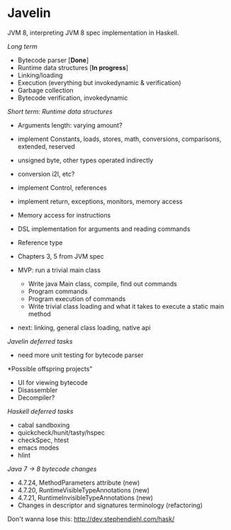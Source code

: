 Javelin
=======
JVM 8, interpreting JVM 8 spec implementation in Haskell.

*Long term*
* Bytecode parser [**Done**]
* Runtime data structures [**In progress**]
* Linking/loading
* Execution (everything but invokedynamic & verification)
* Garbage collection
* Bytecode verification, invokedynamic

*Short term: Runtime data structures*
* Arguments length: varying amount?

* implement Constants, loads, stores, math, conversions, comparisons, extended, reserved
* unsigned byte, other types operated indirectly
* conversion i2l, etc?

* implement Control, references
* implement return, exceptions, monitors, memory access

* Memory access for instructions
* DSL implementation for arguments and reading commands
* Reference type
* Chapters 3, 5 from JVM spec
* MVP: run a trivial main class
    * Write java Main class, compile, find out commands
    * Program commands
    * Program execution of commands
    * Write trivial class loading and what it takes to execute a static main method
* next: linking, general class loading, native api
    
*Javelin deferred tasks*
* need more unit testing for bytecode parser

*Possible offspring projects"
* UI for viewing bytecode
* Disassembler
* Decompiler?

*Haskell deferred tasks*
* cabal sandboxing
* quickcheck/hunit/tasty/hspec
* checkSpec, htest
* emacs modes
* hlint

*Java 7 -> 8 bytecode changes*
* 4.7.24, MethodParameters attribute (new)
* 4.7.20, RuntimeVisibleTypeAnnotations (new)
* 4.7.21, RuntimeInvisibleTypeAnnotations (new)
* Changes in descriptor and signatures terminology (refactoring)

Don't wanna lose this: http://dev.stephendiehl.com/hask/